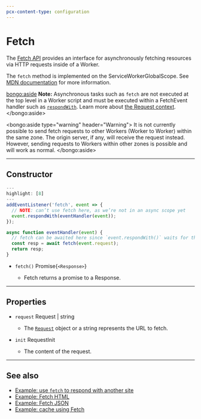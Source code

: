 ```yaml
---
pcx-content-type: configuration
---
```


# Fetch

The [Fetch API](https://developer.mozilla.org/en-US/docs/Web/API/Fetch_API) provides an interface for asynchronously fetching resources via HTTP requests inside of a Worker.

The `fetch` method is implemented on the ServiceWorkerGlobalScope. See [MDN documentation](https://developer.mozilla.org/en-US/docs/Web/API/WindowOrWorkerGlobalScope/fetch) for more information.

<bongo:aside>
**Note:** Asynchronous tasks such as `fetch` are not executed at the top level in a Worker script and must be executed within a FetchEvent handler such as [`respondWith`](/runtime-apis/fetch-event#methods). Learn more about [the Request context](/runtime-apis/request#the-request-context).
</bongo:aside>

<bongo:aside type="warning" header="Warning">
It is not currently possible to send fetch requests to other Workers (Worker to Worker) within the same zone. The origin server, if any, will receive the request instead. However, sending requests to Workers within other zones is possible and will work as normal.
</bongo:aside>

---

## Constructor

<!-- This code example needs more work -->

```js
---
highlight: [8]
---
addEventListener('fetch', event => {
  // NOTE: can’t use fetch here, as we’re not in an async scope yet
  event.respondWith(eventHandler(event));
});

async function eventHandler(event) {
  // fetch can be awaited here since `event.respondWith()` waits for the Promise it receives to settle
  const resp = await fetch(event.request);
  return resp;
}
```

<!-- Where do we have the return type in this format? -->

<Definitions>

- <Code>fetch()</Code> <TypeLink href="/runtime-apis/response">Promise{`<Response>`}</TypeLink>

  - Fetch returns a promise to a Response.

</Definitions>

---

## Properties

<Definitions>

- `request` <TypeLink href="/runtime-apis/request">Request</TypeLink> | <Type>string</Type>

  - The [`Request`](/runtime-apis/request) object or a string represents the URL to fetch.

- `init` <TypeLink href="/runtime-apis/request#requestinit">RequestInit</TypeLink>
  - The content of the request.

</Definitions>

---

## See also

- [Example: use `fetch` to respond with another site](/examples/respond-with-another-site)
- [Example: Fetch HTML](/examples/fetch-html)
- [Example: Fetch JSON](/examples/fetch-json)
- [Example: cache using Fetch](/examples/cache-using-fetch)
